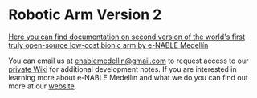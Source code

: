 # Robotic Arm Version 2

[Here you can find documentation on second version of the world's first truly open-source low-cost bionic arm by e-NABLE Medellín](https://github.com/enable-medellin/RoboticArmV2/wiki)

You can email us at enablemedellin@gmail.com to request access to our [private Wiki](https://github.com/enable-medellin/robotic-arm/wiki) for additional development notes. If you are interested in learning more about e-NABLE Medellín and what we do you can find out more at our [website](https://e-nablemedellin.com/en/home/).
